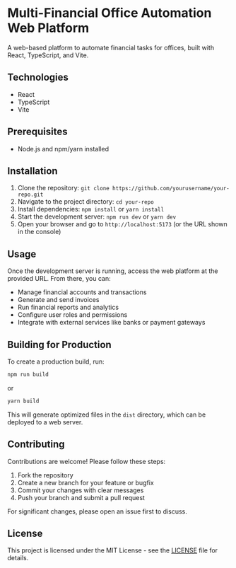 # Multi-Financial Office Automation Web Platform

A web-based platform to automate financial tasks for offices, built with React, TypeScript, and Vite.

## Technologies

- React
- TypeScript
- Vite

## Prerequisites

- Node.js and npm/yarn installed

## Installation

1. Clone the repository: `git clone https://github.com/yourusername/your-repo.git`
2. Navigate to the project directory: `cd your-repo`
3. Install dependencies: `npm install` or `yarn install`
4. Start the development server: `npm run dev` or `yarn dev`
5. Open your browser and go to `http://localhost:5173` (or the URL shown in the console)

## Usage

Once the development server is running, access the web platform at the provided URL. From there, you can:

- Manage financial accounts and transactions
- Generate and send invoices
- Run financial reports and analytics
- Configure user roles and permissions
- Integrate with external services like banks or payment gateways

## Building for Production

To create a production build, run:

```bash
npm run build
```

or

```bash
yarn build
```

This will generate optimized files in the `dist` directory, which can be deployed to a web server.

## Contributing

Contributions are welcome! Please follow these steps:

1. Fork the repository
2. Create a new branch for your feature or bugfix
3. Commit your changes with clear messages
4. Push your branch and submit a pull request

For significant changes, please open an issue first to discuss.

## License

This project is licensed under the MIT License - see the [LICENSE](LICENSE) file for details.
